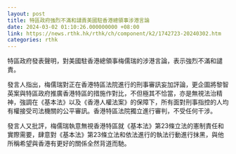 ```yaml
---
layout: post
title: 特區政府強烈不滿和譴責美國駐香港總領事涉港言論
date: 2024-03-02 01:10:26.000000000 +08:00
link: https://news.rthk.hk/rthk/ch/component/k2/1742723-20240302.htm
categories: rthk
---
```


特區政府發表聲明，對美國駐香港總領事梅儒瑞的涉港言論，表示強烈不滿和譴責。

發言人指出，梅儒瑞對正在香港特區法院進行的刑事審訊妄加評論，更企圖將黎智英案與特區政府推廣香港特區的措施作對比，不但極其不恰當，亦是無視法治精神，強調在《基本法》以及《香港人權法案》的保障下，所有面對刑事指控的人均有權接受司法機關的公平審訊。香港特區法院獨立進行審判，不受任何干涉。

發言人又批評，梅儒瑞執意無視香港特區就《基本法》第23條立法的憲制責任和實際需要，肆意對《基本法》第23條立法和依法進行的執法行動進行抹黑，與他所稱希望與香港有更好的關係全然背道而馳。
